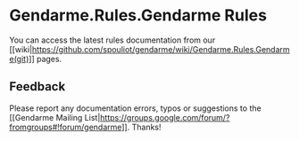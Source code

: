 # Gendarme.Rules.Gendarme Rules

You can access the latest rules documentation from our [[wiki|https://github.com/spouliot/gendarme/wiki/Gendarme.Rules.Gendarme(git)]] pages.


## Feedback

Please report any documentation errors, typos or suggestions to the [[Gendarme Mailing List|https://groups.google.com/forum/?fromgroups#!forum/gendarme]]. Thanks!

